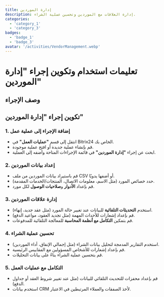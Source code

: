 ```yaml
---
title: إدارة الموردين
description: إدارة العلاقات مع الموردين وتحسين عملية الشراء.
categories: 
  - 'category_1'
  - 'category_3'
badges: 
  - 'badge_1'
  - 'badge_3'
avatar: '/activities/VendorManagement.webp'
---
```


# تعليمات استخدام وتكوين إجراء "إدارة الموردين"

## وصف الإجراء

## **تكوين إجراء "إدارة الموردين"**

### 1. إضافة الإجراء إلى عملية عمل
- انتقل إلى قسم **"عمليات العمل"** في Bitrix24 الخاص بك.
- قم بإنشاء عملية جديدة أو افتح عملية موجودة.
- ابحث عن إجراء **"إدارة الموردين"** في قائمة الإجراءات المتاحة وأضفه إلى العملية.

### 2. إعداد بيانات الموردين
- قم باستيراد بيانات الموردين من ملف CSV أو أضفها يدويًا.
- حدد خصائص المورد (مثل الاسم، معلومات الاتصال، المنتجات/الخدمات المقدمة).
- قم بإعداد **الأدوار** و**صلاحيات الوصول** لكل مورد.

### 3. إدارة علاقات الموردين
- استخدم **التحديثات التلقائية** للبيانات عند تغيير حالة المورد (مثل عقد جديد، إنهاء).
- قم بإعداد إشعارات للأحداث المهمة (مثل تجديد العقود، مواعيد الدفع).
- قم بتمكين **التكامل مع أنظمة المحاسبة** للمعالجة التلقائية للمدفوعات.

### 4. تحسين عملية الشراء
- استخدم التقارير المدمجة لتحليل بيانات الشراء (مثل إجمالي الإنفاق، أداء الموردين).
- قم بإعداد إشعارات للأشخاص المسؤولين مع المقاييس الرئيسية.
- قم بتحسين عملية الشراء بناءً على بيانات التحليلات.

### 5. التكامل مع عمليات العمل
- قم بإعداد محفزات للتحديث التلقائي للبيانات (مثل عند تغيير شروط العقد أو جداول الدفع).
- استخدم بيانات CRM لأخذ الصفقات والعملاء المرتبطين في الاعتبار.

